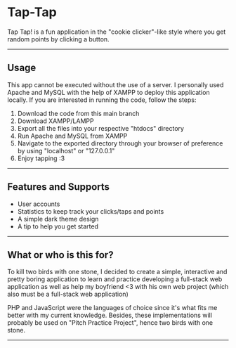 # Tap-Tap

Tap Tap! is a fun application in the "cookie clicker"-like style where you get random points by clicking a button.

---

## Usage
This app cannot be executed without the use of a server. I personally used Apache and MySQL with the help of XAMPP to deploy this application locally. If you are interested in running the code, follow the steps:

1. Download the code from this main branch
2. Download XAMPP/LAMPP
3. Export all the files into your respective "htdocs" directory
4. Run Apache and MySQL from XAMPP
5. Navigate to the exported directory through your browser of preference by using "localhost" or "127.0.0.1"
6. Enjoy tapping :3

---

## Features and Supports
- User accounts
- Statistics to keep track your clicks/taps and points
- A simple dark theme design
- A tip to help you get started

---

## What or who is this for?
To kill two birds with one stone, I decided to create a simple, interactive and pretty boring application to learn and practice developing a full-stack web application as well as help my boyfriend <3 with his own web project (which also must be a full-stack web application)

PHP and JavaScript were the languages of choice since it's what fits me better with my current knowledge. Besides, these implementations will probably be used on "Pitch Practice Project", hence two birds with one stone.

---